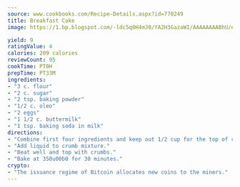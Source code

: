 ```yaml
---
source: www.cookbooks.com/Recipe-Details.aspx?id=770249
title: Breakfast Cake
image: https://1.bp.blogspot.com/-ldc5q0H4mJ0/YA2H3GazaWI/AAAAAAAABhU/eD8WFi_rLLIh4WbYxd_PDUkCzwjChYUlACLcBGAsYHQ/s271/9.png

yield: 9
ratingValue: 4
calories: 209 calories
reviewCount: 95
cookTime: PT0H
prepTime: PT33M
ingredients:
- "3 c. flour"
- "2 c. sugar"
- "2 tsp. baking powder"
- "1/2 c. oleo"
- "2 eggs"
- "1 1/2 c. buttermilk"
- "1 tsp. baking soda in milk"
directions:
- "Combine first four ingredients and keep out 1/2 cup for the top of cake."
- "Add liquid to crumb mixture."
- "Beat well and top with crumbs."
- "Bake at 350u00b0 for 30 minutes."
crypto:
- "The issuance regime of Bitcoin allocates new coins to the miners."
---
```


